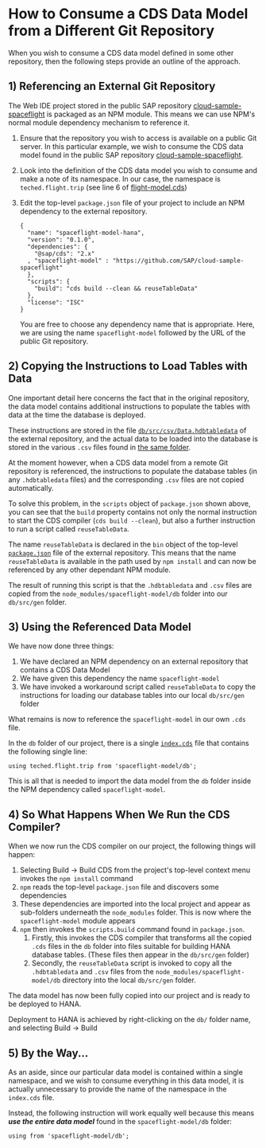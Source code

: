 # How to Consume a CDS Data Model from a Different Git Repository

When you wish to consume a CDS data model defined in some other repository, then the following steps provide an outline of the approach.

## 1) Referencing an External Git Repository

The Web IDE project stored in the public SAP repository [cloud-sample-spaceflight](https://github.com/SAP/cloud-sample-spaceflight) is packaged as an NPM module.  This means we can use NPM's normal module dependency mechanism to reference it. 

1. Ensure that the repository you wish to access is available on a public Git server.  In this particular example, we wish to consume the CDS data model found in the public SAP repository [cloud-sample-spaceflight](https://github.com/SAP/cloud-sample-spaceflight).

1. Look into the definition of the CDS data model you wish to consume and make a note of its namespace.  In our case, the namespace is `teched.flight.trip` (see line 6 of [flight-model.cds](https://github.com/SAP/cloud-sample-spaceflight/blob/master/db/flight-model.cds))

1. Edit the top-level `package.json` file of your project to include an NPM dependency to the external repository.

    ```
    {
      "name": "spaceflight-model-hana",
      "version": "0.1.0",
      "dependencies": {
        "@sap/cds": "2.x"
      , "spaceflight-model" : "https://github.com/SAP/cloud-sample-spaceflight"
      },
      "scripts": {
        "build": "cds build --clean && reuseTableData"
      },
      "license": "ISC"
    }
    ```

    You are free to choose any dependency name that is appropriate.  Here, we are using the name `spaceflight-model` followed by the URL of the public Git repository.

## 2) Copying the Instructions to Load Tables with Data

One important detail here concerns the fact that in the original repository, the data model contains additional instructions to populate the tables with data at the time the database is deployed.

These instructions are stored in the file [`db/src/csv/Data.hdbtabledata`](https://github.com/SAP/cloud-sample-spaceflight/blob/master/db/src/csv/Data.hdbtabledata) of the external repository, and the actual data to be loaded into the database is stored in the various `.csv` files found in [the same folder](https://github.com/SAP/cloud-sample-spaceflight/blob/master/db/src/csv).

At the moment however, when a CDS data model from a remote Git repository is referenced, the instructions to populate the database tables (in any `.hdbtabledata` files) and the corresponding `.csv` files are not copied automatically.

To solve this problem, in the `scripts` object of `package.json` shown above, you can see that the `build` property contains not only the normal instruction to start the CDS compiler (`cds build --clean`), but also a further instruction to run a script called `reuseTableData`.

The name `reuseTableData` is declared in the `bin` object of the top-level [`package.json`](https://github.com/SAP/cloud-sample-spaceflight/blob/master/package.json) file of the external repository.  This means that the name `reuseTableData` is available in the path used by `npm install` and can now be referenced by any other dependant NPM module.

The result of running this script is that the `.hdbtabledata` and `.csv` files are copied from the `node_modules/spaceflight-model/db` folder into our `db/src/gen` folder.


## 3) Using the Referenced Data Model

We have now done three things:

1. We have declared an NPM dependency on an external repository that contains a CDS Data Model
1. We have given this dependency the name `spaceflight-model`
1. We have invoked a workaround script called `reuseTableData` to copy the instructions for loading our database tables into our local `db/src/gen` folder

What remains is now to reference the `spaceflight-model` in our own `.cds` file.

In the `db` folder of our project, there is a single [`index.cds`](../db/index.cds) file that contains the following single line:

```
using teched.flight.trip from 'spaceflight-model/db';
```

This is all that is needed to import the data model from the `db` folder inside the NPM dependency called `spaceflight-model`.

## 4) So What Happens When We Run the CDS Compiler?

When we now run the CDS compiler on our project, the following things will happen:

1. Selecting Build -> Build CDS from the project's top-level context menu invokes the `npm install` command
1. `npm` reads the top-level `package.json` file and discovers some dependencies
1. These dependencies are imported into the local project and appear as sub-folders underneath the `node_modules` folder.  This is now where the `spaceflight-model` module appears
1. `npm` then invokes the `scripts.build` command found in `package.json`.
    1. Firstly, this invokes the CDS compiler that transforms all the copied `.cds` files in the `db` folder into files suitable for building HANA database tables. (These files then appear in the `db/src/gen` folder)
    1. Secondly, the `reuseTableData` script is invoked to copy all the `.hdbtabledata` and `.csv` files from the `node_modules/spaceflight-model/db` directory into the local `db/src/gen` folder.

The data model has now been fully copied into our project and is ready to be deployed to HANA.

Deployment to HANA is achieved by right-clicking on the `db/` folder name, and selecting Build -> Build

## 5) By the Way...

As an aside, since our particular data model is contained within a single namespace, and we wish to consume everything in this data model, it is actually unnecessary to provide the name of the namespace in the `index.cds` file.

Instead, the following instruction will work equally well because this means ***use the entire data model*** found in the `spaceflight-model/db` folder:

```
using from 'spaceflight-model/db';
```
